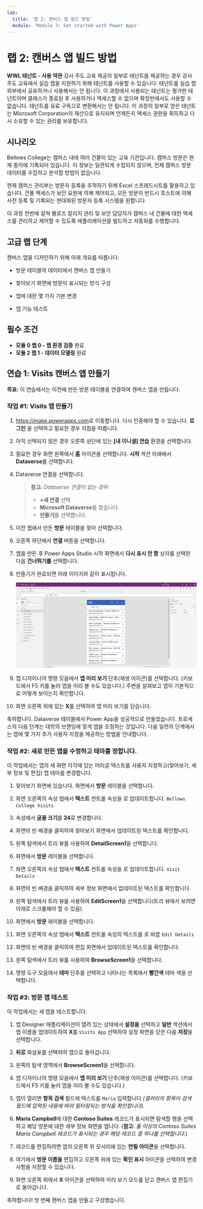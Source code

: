 ```yaml
---
lab:
  title: '랩 2: 캔버스 앱 빌드 방법'
  module: 'Module 3: Get started with Power Apps'
---
```


# 랩 2: 캔버스 앱 빌드 방법

**WWL 테넌트 - 사용 약관** 강사 주도 교육 제공의 일부로 테넌트를 제공하는 경우 강사 주도 교육에서 실습 랩을 지원하기 위해 테넌트를 사용할 수 있습니다. 테넌트를 실습 랩 외부에서 공유하거나 사용해서는 안 됩니다. 이 과정에서 사용되는 테넌트는 평가판 테넌트이며 클래스가 종료된 후 사용하거나 액세스할 수 없으며 확장판에서도 사용할 수 없습니다. 테넌트를 유료 구독으로 변환해서는 안 됩니다. 이 과정의 일부로 얻은 테넌트는 Microsoft Corporation의 재산으로 유지되며 언제든지 액세스 권한을 획득하고 다시 소유할 수 있는 권리를 보유합니다. 

## 시나리오

Bellows College는 캠퍼스 내에 여러 건물이 있는 교육 기관입니다. 캠퍼스 방문은 현재 종이에 기록되어 있습니다. 이 정보는 일관되게 수집되지 않으며, 전체 캠퍼스 방문 데이터를 수집하고 분석할 방법이 없습니다.

현재 캠퍼스 관리부는 방문자 등록을 추적하기 위해 Excel 스프레드시트를 활용하고 있습니다. 건물 액세스가 보안 요원에 의해 제어되고, 모든 방문이 반드시 호스트에 의해 사전 등록 및 기록되는 현대화된 방문자 등록 시스템을 원합니다.

이 과정 전반에 걸쳐 벨로즈 칼리지 관리 및 보안 담당자가 캠퍼스 내 건물에 대한 액세스를 관리하고 제어할 수 있도록 애플리케이션을 빌드하고 자동화를 수행합니다.


## 고급 랩 단계

캔버스 앱을 디자인하기 위해 아래 개요를 따릅니다:

- 방문 테이블의 데이터에서 캔버스 앱 만들기

- 찾아보기 화면에 방문이 표시되는 방식 구성

- 앱에 대한 몇 가지 기본 변경

- 앱 기능 테스트

## 필수 조건

- **모듈 0 랩 0 - 랩 환경 검증** 완료
- **모듈 2 랩 1 - 데이터 모델링** 완료


## 연습 1: Visits 캔버스 앱 만들기

**목표:** 이 연습에서는 이전에 만든 방문 테이블을 연결하여 캔버스 앱을 만듭니다.


### 작업 \#1: Visits 앱 만들기

1.  <https://make.powerapps.com>로 이동합니다. 다시 인증해야 할 수 있습니다. **로그인** 을 선택하고 필요한 경우 지침을 따릅니다.

2.  아직 선택되지 않은 경우 오른쪽 상단에 있는 **[내 이니셜] 연습** 환경을 선택합니다.

3.  필요한 경우 화면 왼쪽에서 **홈** 아이콘을 선택합니다. **시작** 섹션 아래에서 **Dataverse**를 선택합니다.

4.  Dataverse 연결을 선택합니다.

    > **참고:** *Dataverse 연결이 없는 경우:*
    > - **+새 연결** 선택
    > - **Microsoft Dataverse**를 찾습니다.
    > - **만들기**를 선택합니다.

5.  이전 랩에서 만든 **방문** 테이블을 찾아 선택합니다.

6.  오른쪽 하단에서 **연결** 버튼을 선택합니다.

7.  앱을 만든 후 Power Apps Studio 시작 화면에서 **다시 표시 안 함** 상자를 선택한 다음 **건너뛰기를** 선택합니다.

8.  만들기가 완료되면 아래 이미지와 같이 표시됩니다.

    ![방문 데이터에서 만든 캔버스 앱입니다.](media/2-canvas-app-from-data.png)

9. 앱 디자이너의 명령 모음에서 **앱 미리 보기** 단추(재생 아이콘)를 선택합니다. (키보드에서 F5 키를 눌러 앱을 미리 볼 수도 있습니다.) 주변을 살펴보고 앱이 기본적으로 어떻게 보이는지 확인합니다.

10. 화면 오른쪽 위에 있는 **X**를 선택하여 앱 미리 보기를 닫습니다.

축하합니다. Dataverse 테이블에서 Power App을 성공적으로 만들었습니다. 프로세스의 다음 단계는 대학의 브랜딩에 맞게 앱을 조정하는 것입니다. 다음 일련의 단계에서는 앱에 몇 가지 추가 사용자 지정을 제공하는 방법을 안내합니다.


### 작업 \#2: 새로 만든 앱을 수정하고 테마를 정합니다.

이 작업에서는 앱의 세 화면 각각에 있는 머리글 텍스트를 사용자 지정하고(찾아보기, 세부 정보 및 편집) 앱 테마를 변경합니다. 

1.  찾아보기 화면에 있습니다. 화면에서 **방문** 레이블을 선택합니다.

1.  화면 오른쪽의 속성 탭에서 **텍스트** 컨트롤 속성을 로 업데이트합니다. `Bellows College Visits`

1.  속성에서 **글꼴 크기**를 **24**로 변경합니다. 

1.  화면의 빈 배경을 클릭하여 찾아보기 화면에서 업데이트된 텍스트를 확인합니다. 

1.  왼쪽 탐색에서 트리 뷰를 사용하여 **DetailScreen1**을 선택합니다. 

1.  화면에서 **방문** 레이블을 선택합니다.

1.  화면 오른쪽의 속성 탭에서 **텍스트** 컨트롤 속성을 로 업데이트합니다. `Visit Details`

1.  화면의 빈 배경을 클릭하여 세부 정보 화면에서 업데이트된 텍스트를 확인합니다.

1.  왼쪽 탐색에서 트리 뷰를 사용하여 **EditScreen1**을 선택합니다(트리 뷰에서 보려면 아래로 스크롤해야 할 수 있음).

1.  화면에서 **방문** 레이블을 선택합니다.

1.  화면 오른쪽의 속성 탭에서 **텍스트** 컨트롤 속성의 텍스트를 로 바꿉 `Edit Details`

1.  화면의 빈 배경을 클릭하여 편집 화면에서 업데이트된 텍스트를 확인합니다.

1. 왼쪽 탐색에서 트리 뷰를 사용하여 **BrowseScreen1**을 선택합니다.

1. 명령 도구 모음에서 **테마** 단추를 선택하고 나타나는 목록에서 **빨간색** 테마 색을 선택합니다.


### 작업 \#3: 방문 앱 테스트

이 작업에서는 새 앱을 테스트합니다.

1.  앱 Designer 애플리케이션이 열려 있는 상태에서 **설정을** 선택하고 **일반** 섹션에서 앱 이름을 업데이트하여 **X**를 `Visits App` 선택하여 설정 화면을 닫은 다음 **저장**을 선택합니다.

2.  **뒤로** 화살표를 선택하여 앱으로 돌아갑니다.

3.  왼쪽의 탐색 영역에서 **BrowseScreen1**을 선택합니다.

4.  앱 디자이너의 명령 모음에서 **앱 미리 보기** 단추(재생 아이콘)를 선택합니다. (키보드에서 F5 키를 눌러 앱을 미리 볼 수도 있습니다.)

4.  앱이 열리면 **항목 검색** 필드에 텍스트를 `Maria`
     입력합니다 *(갤러리의 항목이 검색 필드에 입력된 내용에 따라 필터링되는 방식을 확인합니다).*

5.  **Maria Campbell**에 대한 **Contoso Suites** 레코드가 표시되면 탐색할 행을 선택하고 해당 방문에 대한 세부 정보 화면을 엽니다. (**참고**: *둘 이상의 Contoso Suites Maria Campbell 레코드가 표시되는 경우 해당 레코드 중 하나를 선택합니다.*)

6.  레코드를 편집하려면 앱의 오른쪽 위 모서리에 있는 **연필 아이콘**을 선택합니다.

7.  여기에서 **방문 이름을** 편집하고 오른쪽 위에 있는 **확인 표시** 아이콘을 선택하여 변경 사항을 저장할 수 있습니다.

8.  화면 오른쪽 위에서 **X** 아이콘을 선택하여 미리 보기 모드를 닫고 캔버스 앱 편집기로 돌아갑니다.

축하합니다! 첫 번째 캔버스 앱을 만들고 구성했습니다.


